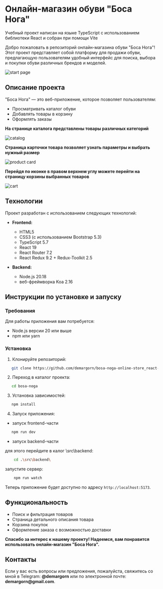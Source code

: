 # Онлайн-магазин обуви "Боса Нога"

Учебный проект написан на языке TypeScript с использованием библиотеки React и собран при помощи Vite

Добро пожаловать в репозиторий онлайн-магазина обуви "Боса Нога"! Этот проект представляет собой платформу для продажи обуви, предлагающую пользователям удобный интерфейс для поиска, выбора и покупки обуви различных брендов и моделей.

![start page](public/pic/start_page.png)

## Описание проекта

"Боса Нога" — это веб-приложение, которое позволяет пользователям:

-  Просматривать каталог обуви
-  Добавлять товары в корзину
-  Оформлять заказы

**На странице каталога представлены товары различных категорий**

![catalog](public/pic/catalog.png)

**Страница карточки товара позволяет узнать параметры и выбрать нужный размер**

![product card](public/pic/product_card.png)

**Перейдя по иконке в правом верхнем углу можете перейти на страницу корзины выбранных товаров**

![cart](public/pic/cart.png)

## Технологии

Проект разработан с использованием следующих технологий:

-  **Frontend:**

   -  HTML5
   -  CSS3 (с использованием Bootstrap 5.3)
   -  TypeScript 5.7
   -  React 19
   -  React Router 7.2
   -  React Redux 9.2 + Redux-Toolkit 2.5

-  **Backend:**
   -  Node.js 20.18
   -  веб-фреймворка Koa 2.16

## Инструкции по установке и запуску

### Требования

Для работы приложения вам потребуется:

-  Node.js версии 20 или выше
-  npm или yarn

### Установка

1. Клонируйте репозиторий:

```bash
   git clone https://github.com/demargorn/bosa-noga-online-store_react-ts.git
```

2. Переход в каталог проекта:

```bash
   cd bosa-noga
```

3. Установка зависимостей:

```bash
   npm install
```

4. Запуск приложения:

-  запуск frontend-части

```bash
   npm run dev
```

-  запуск backend-части

для этого перейдите в калог \src\backend:

```bash
    cd .\src\backend\
```

запустите сервер:

```bash
    npm run watch
```

Теперь приложение будет доступно по адресу `http://localhost:5173`.

## Функциональность

-  Поиск и фильтрация товаров
-  Страница детального описания товара
-  Корзина покупок
-  Оформление заказа с возможностью доставки

**Спасибо за интерес к нашему проекту! Надеемся, вам понравится использовать онлайн-магазин "Боса Нога".**

## Контакты

Если у вас есть вопросы или предложения, пожалуйста, свяжитесь со мной в Telegram: **@demargorn** или по электронной почте: __demargorn@gmail.com__.
